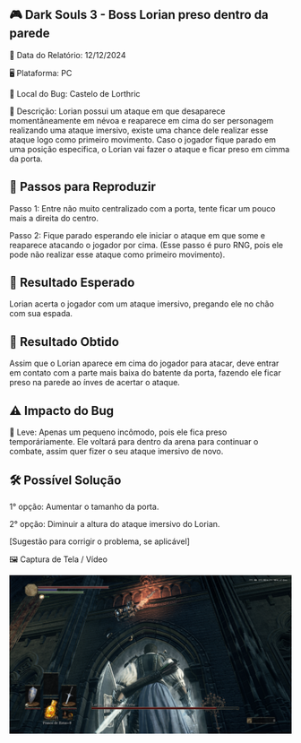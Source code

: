 ## 🎮 Dark Souls 3 - Boss Lorian preso dentro da parede

📅 Data do Relatório: 12/12/2024

🖥️ Plataforma: PC

📍 Local do Bug: Castelo de Lorthric 

📝 Descrição: Lorian possui um ataque em que desaparece momentâneamente em névoa e reaparece em cima do ser personagem realizando uma ataque imersivo, existe uma chance dele realizar esse ataque logo como primeiro movimento. Caso o jogador fique parado em uma posição especifica, o Lorian vai fazer o ataque e ficar preso em cimma da porta.

## 🔄 Passos para Reproduzir 

Passo 1: Entre não muito centralizado com a porta, tente ficar um pouco mais a direita do centro.

Passo 2: Fique parado esperando ele iniciar o ataque em que some e reaparece atacando o jogador por cima. (Esse passo é puro RNG, pois ele pode não realizar esse ataque como primeiro movimento).

## 🎯 Resultado Esperado 

Lorian acerta o jogador com um ataque imersivo, pregando ele no chão com sua espada.

## 🚨 Resultado Obtido 

Assim que o Lorian aparece em cima do jogador para atacar, deve entrar em contato com a parte mais baixa do batente da porta, fazendo ele ficar preso na parede ao ínves de acertar o ataque.

## ⚠ Impacto do Bug 

🔹 Leve: Apenas um pequeno incômodo, pois ele fica preso temporáriamente. Ele voltará para dentro da arena para continuar o combate, assim quer fizer o seu ataque imersivo de novo.

## 🛠 Possível Solução 

1° opção: Aumentar o tamanho da porta.

2° opção: Diminuir a altura do ataque imersivo do Lorian. 

[Sugestão para corrigir o problema, se aplicável]  

🖼️ Captura de Tela / Vídeo 

![Bug do Dark Souls 3](https://github.com/Pedr0-Raposo/Portfolio_Beta_Tester/blob/main/Bugs%20Relatados/imagens/%5BDarkSouls3%5D%20Boss%20na%20parede.png)
